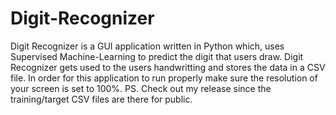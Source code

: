 # Digit-Recognizer
Digit Recognizer is a GUI application written in Python which, uses Supervised Machine-Learning to predict the digit that users draw. Digit Recognizer gets used to the users handwritting and stores the data in a CSV file. In order for this application to run properly make sure the resolution of your screen is set to 100%.
PS. Check out my release since the training/target CSV files are there for public. 
